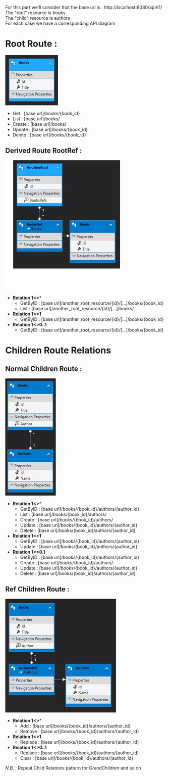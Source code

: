 For this part we'll consider that the base url is : http://localhost:8080/apiV1/
<br>
The "root" resource is books
<br>
The "child" resource is authors
<br>
For each case we have a corresponding API diagram

# Root Route :
![Root API Model](https://github.com/synodetechnologies/Ribosome/blob/master/img/url_endpoint_books.JPG)
+ Get : [base url]/books/{book_id}   
+ List : [base url]/books/
+ Create : [base url]/books/
+ Update : [base url]/books/{book_id}
+ Delete : [base url]/books/{book_id}

## Derived Route RootRef :
![Root API Model and his Ref class](https://github.com/synodetechnologies/Ribosome/blob/master/img/url_endpoint_booksref.JPG)
+ **Relation 1<>***
  + GetByID : [base url]/another_root_resource/{id}/[...]/books/{book_id}
  + List : [base url]/another_root_resource/{id}/[...]/books/
+ **Relation 1<>1**
  + GetByID : [base url]/another_root_resource/{id}/[...]/books/{book_id}
+ **Relation 1<>0..1**
  + GetByID : [base url]/another_root_resource/{id}/[...]/books/{book_id}
  
# Children Route Relations
##  Normal Children Route :
![API Model](https://github.com/synodetechnologies/Ribosome/blob/master/img/url_endpoint_books_authors.JPG)
+ **Relation 1<>***
  + GetByID : [base url]/books/{book_id}/authors/{author_id}
  + List : [base url]/books/{book_id}/authors/
  + Create : [base url]/books/{book_id}/authors/
  + Update : [base url]/books/{book_id}/authors/{author_id}
  + Delete : [base url]/books/{book_id}/authors/{author_id}
+ **Relation 1<>1**
  + GetByID : [base url]/books/{book_id}/authors/{author_id}
  + Update : [base url]/books/{book_id}/authors/{author_id}
+ **Relation 1<>0.1**
  + GetByID : [base url]/books/{book_id}/authors/{author_id}
  + Create : [base url]/books/{book_id}/authors/
  + Update : [base url]/books/{book_id}/authors/{author_id}
  + Delete : [base url]/books/{book_id}/authors/{author_id}
      
## Ref Children Route :
![API Model](https://github.com/synodetechnologies/Ribosome/blob/master/img/url_endpoint_book_childref.JPG)
+ **Relation 1<>***
  + Add : [base url]/books/{book_id}/authors/{author_id}
  + Remove : [base url]/books/{book_id}/authors/{author_id}
+ **Relation 1<>1**
  + Replace : [base url]/books/{book_id}/authors/{author_id}
+ **Relation 1<>0..1**
  + Replace : [base url]/books/{book_id}/authors/{author_id}
  + Clear : [base url]/books/{book_id}/authors/{author_id}

*N.B.* : Repeat Child Relations pattern for GrandChildren and so on
